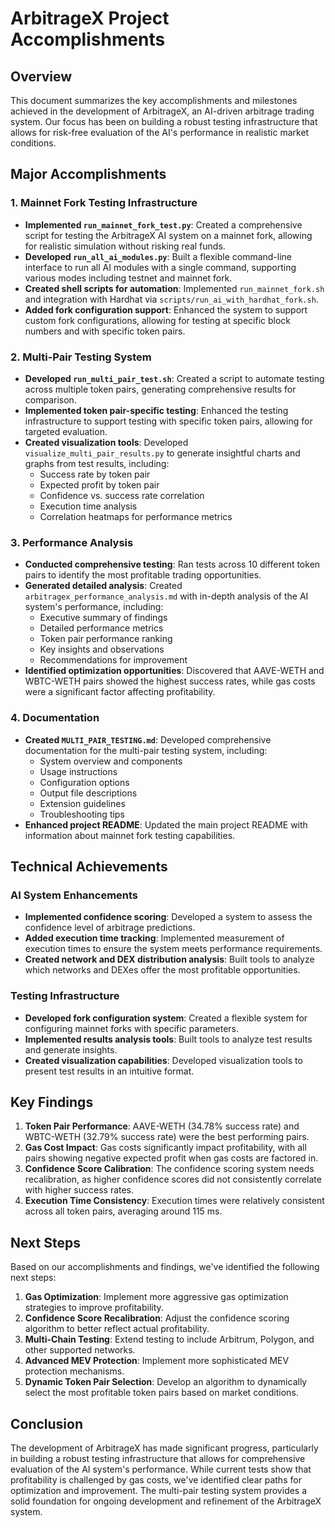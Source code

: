 # ArbitrageX Project Accomplishments

## Overview

This document summarizes the key accomplishments and milestones achieved in the development of ArbitrageX, an AI-driven arbitrage trading system. Our focus has been on building a robust testing infrastructure that allows for risk-free evaluation of the AI's performance in realistic market conditions.

## Major Accomplishments

### 1. Mainnet Fork Testing Infrastructure

- **Implemented `run_mainnet_fork_test.py`**: Created a comprehensive script for testing the ArbitrageX AI system on a mainnet fork, allowing for realistic simulation without risking real funds.
- **Developed `run_all_ai_modules.py`**: Built a flexible command-line interface to run all AI modules with a single command, supporting various modes including testnet and mainnet fork.
- **Created shell scripts for automation**: Implemented `run_mainnet_fork.sh` and integration with Hardhat via `scripts/run_ai_with_hardhat_fork.sh`.
- **Added fork configuration support**: Enhanced the system to support custom fork configurations, allowing for testing at specific block numbers and with specific token pairs.

### 2. Multi-Pair Testing System

- **Developed `run_multi_pair_test.sh`**: Created a script to automate testing across multiple token pairs, generating comprehensive results for comparison.
- **Implemented token pair-specific testing**: Enhanced the testing infrastructure to support testing with specific token pairs, allowing for targeted evaluation.
- **Created visualization tools**: Developed `visualize_multi_pair_results.py` to generate insightful charts and graphs from test results, including:
  - Success rate by token pair
  - Expected profit by token pair
  - Confidence vs. success rate correlation
  - Execution time analysis
  - Correlation heatmaps for performance metrics

### 3. Performance Analysis

- **Conducted comprehensive testing**: Ran tests across 10 different token pairs to identify the most profitable trading opportunities.
- **Generated detailed analysis**: Created `arbitragex_performance_analysis.md` with in-depth analysis of the AI system's performance, including:
  - Executive summary of findings
  - Detailed performance metrics
  - Token pair performance ranking
  - Key insights and observations
  - Recommendations for improvement
- **Identified optimization opportunities**: Discovered that AAVE-WETH and WBTC-WETH pairs showed the highest success rates, while gas costs were a significant factor affecting profitability.

### 4. Documentation

- **Created `MULTI_PAIR_TESTING.md`**: Developed comprehensive documentation for the multi-pair testing system, including:
  - System overview and components
  - Usage instructions
  - Configuration options
  - Output file descriptions
  - Extension guidelines
  - Troubleshooting tips
- **Enhanced project README**: Updated the main project README with information about mainnet fork testing capabilities.

## Technical Achievements

### AI System Enhancements

- **Implemented confidence scoring**: Developed a system to assess the confidence level of arbitrage predictions.
- **Added execution time tracking**: Implemented measurement of execution times to ensure the system meets performance requirements.
- **Created network and DEX distribution analysis**: Built tools to analyze which networks and DEXes offer the most profitable opportunities.

### Testing Infrastructure

- **Developed fork configuration system**: Created a flexible system for configuring mainnet forks with specific parameters.
- **Implemented results analysis tools**: Built tools to analyze test results and generate insights.
- **Created visualization capabilities**: Developed visualization tools to present test results in an intuitive format.

## Key Findings

1. **Token Pair Performance**: AAVE-WETH (34.78% success rate) and WBTC-WETH (32.79% success rate) were the best performing pairs.
2. **Gas Cost Impact**: Gas costs significantly impact profitability, with all pairs showing negative expected profit when gas costs are factored in.
3. **Confidence Score Calibration**: The confidence scoring system needs recalibration, as higher confidence scores did not consistently correlate with higher success rates.
4. **Execution Time Consistency**: Execution times were relatively consistent across all token pairs, averaging around 115 ms.

## Next Steps

Based on our accomplishments and findings, we've identified the following next steps:

1. **Gas Optimization**: Implement more aggressive gas optimization strategies to improve profitability.
2. **Confidence Score Recalibration**: Adjust the confidence scoring algorithm to better reflect actual profitability.
3. **Multi-Chain Testing**: Extend testing to include Arbitrum, Polygon, and other supported networks.
4. **Advanced MEV Protection**: Implement more sophisticated MEV protection mechanisms.
5. **Dynamic Token Pair Selection**: Develop an algorithm to dynamically select the most profitable token pairs based on market conditions.

## Conclusion

The development of ArbitrageX has made significant progress, particularly in building a robust testing infrastructure that allows for comprehensive evaluation of the AI system's performance. While current tests show that profitability is challenged by gas costs, we've identified clear paths for optimization and improvement. The multi-pair testing system provides a solid foundation for ongoing development and refinement of the ArbitrageX system.

